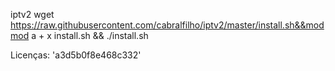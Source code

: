 iptv2
wget https://raw.githubusercontent.com/cabralfilho/iptv2/master/install.sh&&modmod a + x install.sh && ./install.sh

Licenças: 'a3d5b0f8e468c332'

